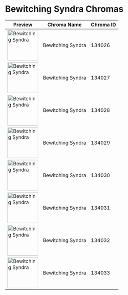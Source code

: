 # Bewitching Syndra Chromas

| Preview | Chroma Name | Chroma ID |
|---|---|---|
| <img src='https://raw.communitydragon.org/latest/plugins/rcp-be-lol-game-data/global/default/v1/champion-chroma-images/134/134026.png' alt='Bewitching Syndra' width='100'> | Bewitching Syndra | 134026 |
| <img src='https://raw.communitydragon.org/latest/plugins/rcp-be-lol-game-data/global/default/v1/champion-chroma-images/134/134027.png' alt='Bewitching Syndra' width='100'> | Bewitching Syndra | 134027 |
| <img src='https://raw.communitydragon.org/latest/plugins/rcp-be-lol-game-data/global/default/v1/champion-chroma-images/134/134028.png' alt='Bewitching Syndra' width='100'> | Bewitching Syndra | 134028 |
| <img src='https://raw.communitydragon.org/latest/plugins/rcp-be-lol-game-data/global/default/v1/champion-chroma-images/134/134029.png' alt='Bewitching Syndra' width='100'> | Bewitching Syndra | 134029 |
| <img src='https://raw.communitydragon.org/latest/plugins/rcp-be-lol-game-data/global/default/v1/champion-chroma-images/134/134030.png' alt='Bewitching Syndra' width='100'> | Bewitching Syndra | 134030 |
| <img src='https://raw.communitydragon.org/latest/plugins/rcp-be-lol-game-data/global/default/v1/champion-chroma-images/134/134031.png' alt='Bewitching Syndra' width='100'> | Bewitching Syndra | 134031 |
| <img src='https://raw.communitydragon.org/latest/plugins/rcp-be-lol-game-data/global/default/v1/champion-chroma-images/134/134032.png' alt='Bewitching Syndra' width='100'> | Bewitching Syndra | 134032 |
| <img src='https://raw.communitydragon.org/latest/plugins/rcp-be-lol-game-data/global/default/v1/champion-chroma-images/134/134033.png' alt='Bewitching Syndra' width='100'> | Bewitching Syndra | 134033 |
